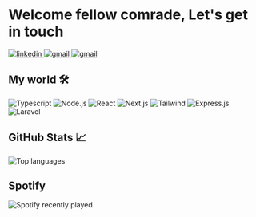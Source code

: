 # Welcome fellow comrade, Let's get in touch
 
<a href="https://www.linkedin.com/in/donfack-eddy-harold">
<img src="https://img.shields.io/badge/LinkedIn-blue?logo=linkedin&logoColor=white&style=for-the-badge" alt="linkedin" />
</a>

<a href="mailto:donfackeddyharold@gmail.com">
<img src="https://img.shields.io/badge/Gmail-red?logo=gmail&logoColor=white&style=for-the-badge" alt="gmail" />
</a>

<a href="https://twitter.com/EdiHarorudo">
<img src="https://img.shields.io/badge/Twitter-blue?logo=linkedin&logoColor=white&style=for-the-badge" alt="gmail" />
</a>

## My world 🛠
<div>
    <img alt="Typescript" src="https://img.shields.io/badge/TypeScript-3178C6?logo=typescript&logoColor=white" />
    <img alt="Node.js" src="https://img.shields.io/badge/Node.js-6DA55F?logo=node.js&logoColor=white" />
    <img alt="React" src="https://img.shields.io/badge/React-%2320232a.svg?logo=react&logoColor=%2361DAFB" />
    <img alt="Next.js" src="https://img.shields.io/badge/Next.js-black?logo=next.js&logoColor=white">
    <img alt="Tailwind" src="https://img.shields.io/badge/Tailwind%20CSS-%2338B2AC.svg?logo=tailwind-css&logoColor=white" />
    <img alt="Express.js" src="https://img.shields.io/badge/Express.js-%23404d59.svg?logo=express&logoColor=%2361DAFB" />
    <img alt="Laravel" src="https://img.shields.io/badge/Laravel-%23FF2D20.svg?logo=laravel&logoColor=white" />
</div>


## GitHub Stats 📈
<div>
   <img src="https://github-readme-stats.vercel.app/api/top-langs?username=eddyharold&layout=compact&hide_border=true&langs_count=10" alt="Top languages" />
<div>
    
## Spotify
    
![Spotify recently played](https://spotify-recently-played-readme.vercel.app/api?user=31n2pvcnmxktrwaceqjzrmmlnhqe&count=3&width=700)

